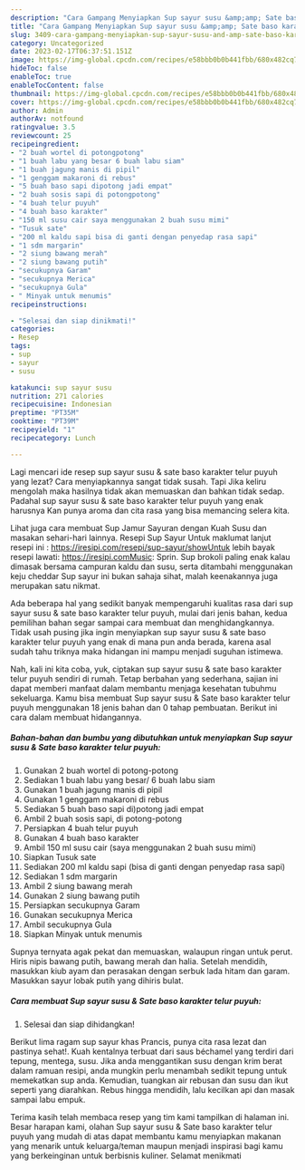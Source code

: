 ```yaml
---
description: "Cara Gampang Menyiapkan Sup sayur susu &amp;amp; Sate baso karakter telur puyuh yang Lezat, Buat Buka Puasa Lezat Sekali"
title: "Cara Gampang Menyiapkan Sup sayur susu &amp;amp; Sate baso karakter telur puyuh yang Lezat, Buat Buka Puasa Lezat Sekali"
slug: 3409-cara-gampang-menyiapkan-sup-sayur-susu-and-amp-sate-baso-karakter-telur-puyuh-yang-lezat-buat-buka-puasa-lezat-sekali
category: Uncategorized
date: 2023-02-17T06:37:51.151Z
image: https://img-global.cpcdn.com/recipes/e58bbb0b0b441fbb/680x482cq70/sup-sayur-susu-sate-baso-karakter-telur-puyuh-foto-resep-utama.jpg
hideToc: false
enableToc: true
enableTocContent: false
thumbnail: https://img-global.cpcdn.com/recipes/e58bbb0b0b441fbb/680x482cq70/sup-sayur-susu-sate-baso-karakter-telur-puyuh-foto-resep-utama.jpg
cover: https://img-global.cpcdn.com/recipes/e58bbb0b0b441fbb/680x482cq70/sup-sayur-susu-sate-baso-karakter-telur-puyuh-foto-resep-utama.jpg
author: Admin
authorAv: notfound
ratingvalue: 3.5
reviewcount: 25
recipeingredient:
- "2 buah wortel di potongpotong"
- "1 buah labu yang besar 6 buah labu siam"
- "1 buah jagung manis di pipil"
- "1 genggam makaroni di rebus"
- "5 buah baso sapi dipotong jadi empat"
- "2 buah sosis sapi di potongpotong"
- "4 buah telur puyuh"
- "4 buah baso karakter"
- "150 ml susu cair saya menggunakan 2 buah susu mimi"
- "Tusuk sate"
- "200 ml kaldu sapi bisa di ganti dengan penyedap rasa sapi"
- "1 sdm margarin"
- "2 siung bawang merah"
- "2 siung bawang putih"
- "secukupnya Garam"
- "secukupnya Merica"
- "secukupnya Gula"
- " Minyak untuk menumis"
recipeinstructions:

- "Selesai dan siap dinikmati!"
categories:
- Resep
tags:
- sup
- sayur
- susu

katakunci: sup sayur susu 
nutrition: 271 calories
recipecuisine: Indonesian
preptime: "PT35M"
cooktime: "PT39M"
recipeyield: "1"
recipecategory: Lunch

---
```



Lagi mencari ide resep sup sayur susu &amp; sate baso karakter telur puyuh yang lezat? Cara menyiapkannya sangat tidak susah. Tapi Jika keliru mengolah maka hasilnya tidak akan memuaskan dan bahkan tidak sedap. Padahal sup sayur susu &amp; sate baso karakter telur puyuh yang enak harusnya Kan punya aroma dan cita rasa yang bisa memancing selera kita.


Lihat juga cara membuat Sup Jamur Sayuran dengan Kuah Susu dan masakan sehari-hari lainnya. Resepi Sup Sayur Untuk maklumat lanjut resepi ini : https://iresipi.com/resepi/sup-sayur/showUntuk lebih bayak resepi lawati: https://iresipi.comMusic: Sprin. Sup brokoli paling enak kalau dimasak bersama campuran kaldu dan susu, serta ditambahi menggunakan keju cheddar Sup sayur ini bukan sahaja sihat, malah keenakannya juga merupakan satu nikmat.

Ada beberapa hal yang sedikit banyak mempengaruhi kualitas rasa dari sup sayur susu &amp; sate baso karakter telur puyuh, mulai dari jenis bahan, kedua pemilihan bahan segar sampai cara membuat dan menghidangkannya. Tidak usah pusing jika ingin menyiapkan sup sayur susu &amp; sate baso karakter telur puyuh yang enak di mana pun anda berada, karena asal sudah tahu triknya maka hidangan ini mampu menjadi suguhan istimewa.


Nah, kali ini kita coba, yuk, ciptakan sup sayur susu &amp; sate baso karakter telur puyuh sendiri di rumah. Tetap berbahan yang sederhana, sajian ini dapat memberi manfaat dalam membantu menjaga kesehatan tubuhmu sekeluarga. Kamu bisa membuat Sup sayur susu &amp; Sate baso karakter telur puyuh menggunakan 18 jenis bahan dan 0 tahap pembuatan. Berikut ini cara dalam membuat hidangannya.

<!--inarticleads1-->

##### Bahan-bahan dan bumbu yang dibutuhkan untuk menyiapkan Sup sayur susu &amp; Sate baso karakter telur puyuh:

1. Gunakan 2 buah wortel di potong-potong
1. Sediakan 1 buah labu yang besar/ 6 buah labu siam
1. Gunakan 1 buah jagung manis di pipil
1. Gunakan 1 genggam makaroni di rebus
1. Sediakan 5 buah baso sapi di)potong jadi empat
1. Ambil 2 buah sosis sapi, di potong-potong
1. Persiapkan 4 buah telur puyuh
1. Gunakan 4 buah baso karakter
1. Ambil 150 ml susu cair (saya menggunakan 2 buah susu mimi)
1. Siapkan Tusuk sate
1. Sediakan 200 ml kaldu sapi (bisa di ganti dengan penyedap rasa sapi)
1. Sediakan 1 sdm margarin
1. Ambil 2 siung bawang merah
1. Gunakan 2 siung bawang putih
1. Persiapkan secukupnya Garam
1. Gunakan secukupnya Merica
1. Ambil secukupnya Gula
1. Siapkan  Minyak untuk menumis


Supnya ternyata agak pekat dan memuaskan, walaupun ringan untuk perut. Hiris nipis bawang putih, bawang merah dan halia. Setelah mendidih, masukkan kiub ayam dan perasakan dengan serbuk lada hitam dan garam. Masukkan sayur lobak putih yang dihiris bulat. 

<!--inarticleads2-->

##### Cara membuat Sup sayur susu &amp; Sate baso karakter telur puyuh:


1. Selesai dan siap dihidangkan!

Berikut lima ragam sup sayur khas Prancis, punya cita rasa lezat dan pastinya sehat!. Kuah kentalnya terbuat dari saus béchamel yang terdiri dari tepung, mentega, susu. Jika anda menggantikan susu dengan krim berat dalam ramuan resipi, anda mungkin perlu menambah sedikit tepung untuk memekatkan sup anda. Kemudian, tuangkan air rebusan dan susu dan ikut seperti yang diarahkan. Rebus hingga mendidih, lalu kecilkan api dan masak sampai labu empuk. 

Terima kasih telah membaca resep yang tim kami tampilkan di halaman ini. Besar harapan kami, olahan Sup sayur susu &amp; Sate baso karakter telur puyuh yang mudah di atas dapat membantu kamu menyiapkan makanan yang menarik untuk keluarga/teman maupun menjadi inspirasi bagi kamu yang berkeinginan untuk berbisnis kuliner. Selamat menikmati
